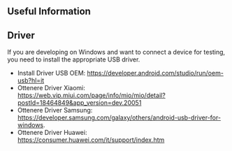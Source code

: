 ## Useful Information

## Driver
If you are developing on Windows and want to connect a device for testing, you need to install the appropriate USB driver.

- Install Driver USB OEM: https://developer.android.com/studio/run/oem-usb?hl=it
- Ottenere Driver Xiaomi: https://web.vip.miui.com/page/info/mio/mio/detail?postId=18464849&app_version=dev.20051
- Ottenere Driver Samsung: https://developer.samsung.com/galaxy/others/android-usb-driver-for-windows.
- Ottenere Driver Huawei: https://consumer.huawei.com/it/support/index.htm

